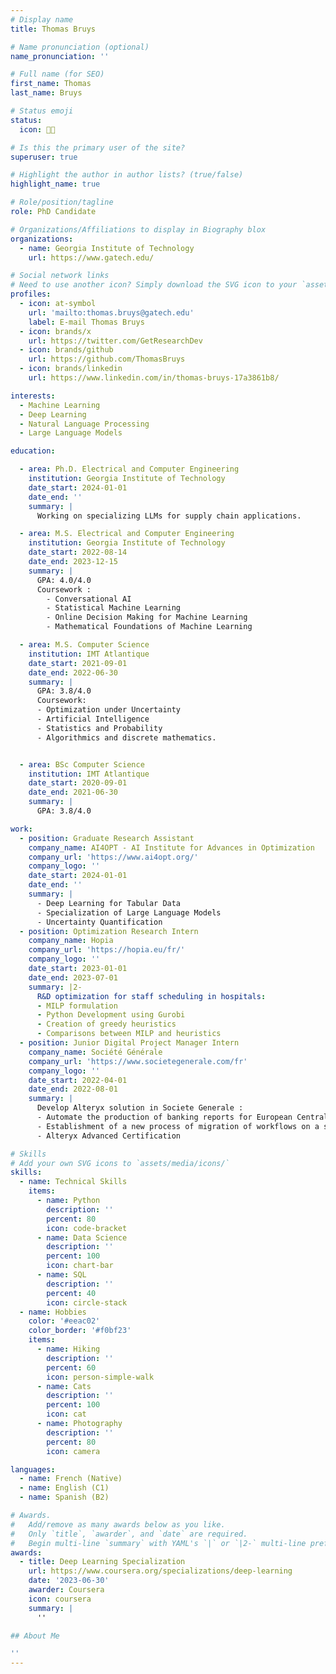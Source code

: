 ```yaml
---
# Display name
title: Thomas Bruys

# Name pronunciation (optional)
name_pronunciation: ''

# Full name (for SEO)
first_name: Thomas
last_name: Bruys

# Status emoji
status:
  icon: 🧑‍💻️

# Is this the primary user of the site?
superuser: true

# Highlight the author in author lists? (true/false)
highlight_name: true

# Role/position/tagline
role: PhD Candidate

# Organizations/Affiliations to display in Biography blox
organizations:
  - name: Georgia Institute of Technology
    url: https://www.gatech.edu/

# Social network links
# Need to use another icon? Simply download the SVG icon to your `assets/media/icons/` folder.
profiles:
  - icon: at-symbol
    url: 'mailto:thomas.bruys@gatech.edu'
    label: E-mail Thomas Bruys
  - icon: brands/x
    url: https://twitter.com/GetResearchDev
  - icon: brands/github
    url: https://github.com/ThomasBruys
  - icon: brands/linkedin
    url: https://www.linkedin.com/in/thomas-bruys-17a3861b8/

interests:
  - Machine Learning
  - Deep Learning
  - Natural Language Processing
  - Large Language Models

education:

  - area: Ph.D. Electrical and Computer Engineering
    institution: Georgia Institute of Technology
    date_start: 2024-01-01
    date_end: ''
    summary: |
      Working on specializing LLMs for supply chain applications.

  - area: M.S. Electrical and Computer Engineering
    institution: Georgia Institute of Technology
    date_start: 2022-08-14
    date_end: 2023-12-15
    summary: |
      GPA: 4.0/4.0
      Coursework : 
        - Conversational AI
        - Statistical Machine Learning
        - Online Decision Making for Machine Learning
        - Mathematical Foundations of Machine Learning

  - area: M.S. Computer Science
    institution: IMT Atlantique
    date_start: 2021-09-01
    date_end: 2022-06-30
    summary: |
      GPA: 3.8/4.0
      Coursework:
      - Optimization under Uncertainty
      - Artificial Intelligence
      - Statistics and Probability
      - Algorithmics and discrete mathematics.


  - area: BSc Computer Science
    institution: IMT Atlantique
    date_start: 2020-09-01
    date_end: 2021-06-30
    summary: |
      GPA: 3.8/4.0

work:
  - position: Graduate Research Assistant
    company_name: AI4OPT - AI Institute for Advances in Optimization
    company_url: 'https://www.ai4opt.org/'
    company_logo: ''
    date_start: 2024-01-01
    date_end: ''
    summary: |
      - Deep Learning for Tabular Data
      - Specialization of Large Language Models
      - Uncertainty Quantification
  - position: Optimization Research Intern
    company_name: Hopia
    company_url: 'https://hopia.eu/fr/'
    company_logo: ''
    date_start: 2023-01-01
    date_end: 2023-07-01
    summary: |2-
      R&D optimization for staff scheduling in hospitals:
      - MILP formulation
      - Python Development using Gurobi
      - Creation of greedy heuristics
      - Comparisons between MILP and heuristics
  - position: Junior Digital Project Manager Intern
    company_name: Société Générale
    company_url: 'https://www.societegenerale.com/fr'
    company_logo: ''
    date_start: 2022-04-01
    date_end: 2022-08-01
    summary: |
      Develop Alteryx solution in Societe Generale :
      - Automate the production of banking reports for European Central Bank with Alteryx and Python
      - Establishment of a new process of migration of workflows on a server
      - Alteryx Advanced Certification

# Skills
# Add your own SVG icons to `assets/media/icons/`
skills:
  - name: Technical Skills
    items:
      - name: Python
        description: ''
        percent: 80
        icon: code-bracket
      - name: Data Science
        description: ''
        percent: 100
        icon: chart-bar
      - name: SQL
        description: ''
        percent: 40
        icon: circle-stack
  - name: Hobbies
    color: '#eeac02'
    color_border: '#f0bf23'
    items:
      - name: Hiking
        description: ''
        percent: 60
        icon: person-simple-walk
      - name: Cats
        description: ''
        percent: 100
        icon: cat
      - name: Photography
        description: ''
        percent: 80
        icon: camera

languages:
  - name: French (Native)
  - name: English (C1)
  - name: Spanish (B2)

# Awards.
#   Add/remove as many awards below as you like.
#   Only `title`, `awarder`, and `date` are required.
#   Begin multi-line `summary` with YAML's `|` or `|2-` multi-line prefix and indent 2 spaces below.
awards:
  - title: Deep Learning Specialization
    url: https://www.coursera.org/specializations/deep-learning
    date: '2023-06-30'
    awarder: Coursera
    icon: coursera
    summary: |
      ''

## About Me

''
---
```

